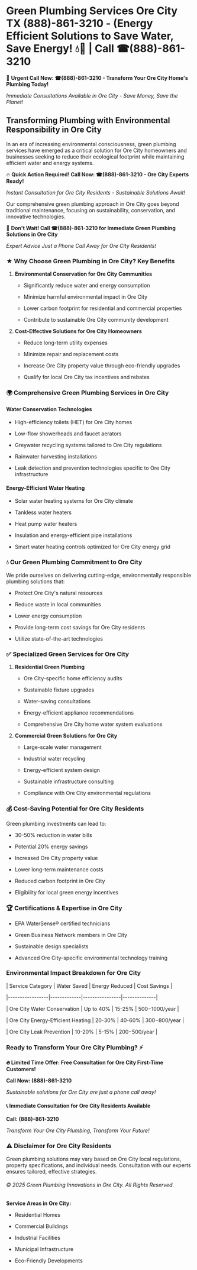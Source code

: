 # Green Plumbing Services Ore City TX (888)-861-3210 - (Energy Efficient Solutions to Save Water, Save Energy! 💧🌿 | Call ☎(888)-861-3210

🚨 **Urgent Call Now: ☎(888)-861-3210 - Transform Your Ore City Home's Plumbing Today!**
*Immediate Consultations Available in Ore City - Save Money, Save the Planet!*

## Transforming Plumbing with Environmental Responsibility in Ore City

In an era of increasing environmental consciousness, green plumbing services have emerged as a critical solution for Ore City homeowners and businesses seeking to reduce their ecological footprint while maintaining efficient water and energy systems. 

🔥 **Quick Action Required! Call Now: ☎(888)-861-3210 - Ore City Experts Ready!**
*Instant Consultation for Ore City Residents - Sustainable Solutions Await!*

Our comprehensive green plumbing approach in Ore City goes beyond traditional maintenance, focusing on sustainability, conservation, and innovative technologies.

🚨 **Don't Wait! Call ☎(888)-861-3210 for Immediate Green Plumbing Solutions in Ore City**
*Expert Advice Just a Phone Call Away for Ore City Residents!*

### ★ Why Choose Green Plumbing in Ore City? Key Benefits

1. **Environmental Conservation for Ore City Communities** 
   - Significantly reduce water and energy consumption
   - Minimize harmful environmental impact in Ore City
   - Lower carbon footprint for residential and commercial properties
   - Contribute to sustainable Ore City community development

2. **Cost-Effective Solutions for Ore City Homeowners** 
   - Reduce long-term utility expenses
   - Minimize repair and replacement costs
   - Increase Ore City property value through eco-friendly upgrades
   - Qualify for local Ore City tax incentives and rebates

### 🌍 Comprehensive Green Plumbing Services in Ore City

#### Water Conservation Technologies
- High-efficiency toilets (HET) for Ore City homes
- Low-flow showerheads and faucet aerators
- Greywater recycling systems tailored to Ore City regulations
- Rainwater harvesting installations
- Leak detection and prevention technologies specific to Ore City infrastructure

#### Energy-Efficient Water Heating
- Solar water heating systems for Ore City climate
- Tankless water heaters
- Heat pump water heaters
- Insulation and energy-efficient pipe installations
- Smart water heating controls optimized for Ore City energy grid

### 💧 Our Green Plumbing Commitment to Ore City

We pride ourselves on delivering cutting-edge, environmentally responsible plumbing solutions that:
- Protect Ore City's natural resources
- Reduce waste in local communities
- Lower energy consumption
- Provide long-term cost savings for Ore City residents
- Utilize state-of-the-art technologies

### ✅ Specialized Green Services for Ore City

1. **Residential Green Plumbing**
   - Ore City-specific home efficiency audits
   - Sustainable fixture upgrades
   - Water-saving consultations
   - Energy-efficient appliance recommendations
   - Comprehensive Ore City home water system evaluations

2. **Commercial Green Solutions for Ore City**
   - Large-scale water management
   - Industrial water recycling
   - Energy-efficient system design
   - Sustainable infrastructure consulting
   - Compliance with Ore City environmental regulations

### 💰 Cost-Saving Potential for Ore City Residents

Green plumbing investments can lead to:
- 30-50% reduction in water bills
- Potential 20% energy savings
- Increased Ore City property value
- Lower long-term maintenance costs
- Reduced carbon footprint in Ore City
- Eligibility for local green energy incentives

### 🏆 Certifications & Expertise in Ore City

- EPA WaterSense® certified technicians
- Green Business Network members in Ore City
- Sustainable design specialists
- Advanced Ore City-specific environmental technology training

### Environmental Impact Breakdown for Ore City

| Service Category | Water Saved | Energy Reduced | Cost Savings |
|-----------------|-------------|----------------|--------------|
| Ore City Water Conservation | Up to 40% | 15-25% | $500-$1000/year |
| Ore City Energy-Efficient Heating | 20-30% | 40-60% | $300-$800/year |
| Ore City Leak Prevention | 10-20% | 5-15% | $200-$500/year |

### Ready to Transform Your Ore City Plumbing? ⚡

**🔥 Limited Time Offer: Free Consultation for Ore City First-Time Customers!**

**Call Now: (888)-861-3210**
*Sustainable solutions for Ore City are just a phone call away!*

#### 📞 Immediate Consultation for Ore City Residents Available

**Call: (888)-861-3210**
*Transform Your Ore City Plumbing, Transform Your Future!*

### ⚠️ Disclaimer for Ore City Residents

Green plumbing solutions may vary based on Ore City local regulations, property specifications, and individual needs. Consultation with our experts ensures tailored, effective strategies.

###### © 2025 Green Plumbing Innovations in Ore City. All Rights Reserved.

**Service Areas in Ore City:** 
- Residential Homes
- Commercial Buildings
- Industrial Facilities
- Municipal Infrastructure
- Eco-Friendly Developments